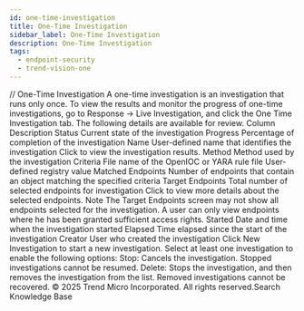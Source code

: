 ```yaml
---
id: one-time-investigation
title: One-Time Investigation
sidebar_label: One-Time Investigation
description: One-Time Investigation
tags:
  - endpoint-security
  - trend-vision-one
---
```


/*<![CDATA[*/ $('#title').html($('meta[name=map-description]').attr('content')); /*]]>*/ One-Time Investigation A one-time investigation is an investigation that runs only once. To view the results and monitor the progress of one-time investigations, go to Response → Live Investigation, and click the One Time Investigation tab. The following details are available for review. Column Description Status Current state of the investigation Progress Percentage of completion of the investigation Name User-defined name that identifies the investigation Click to view the investigation results. Method Method used by the investigation Criteria File name of the OpenIOC or YARA rule file User-defined registry value Matched Endpoints Number of endpoints that contain an object matching the specified criteria Target Endpoints Total number of selected endpoints for investigation Click to view more details about the selected endpoints. Note The Target Endpoints screen may not show all endpoints selected for the investigation. A user can only view endpoints where he has been granted sufficient access rights. Started Date and time when the investigation started Elapsed Time elapsed since the start of the investigation Creator User who created the investigation Click New Investigation to start a new investigation. Select at least one investigation to enable the following options: Stop: Cancels the investigation. Stopped investigations cannot be resumed. Delete: Stops the investigation, and then removes the investigation from the list. Removed investigations cannot be recovered. © 2025 Trend Micro Incorporated. All rights reserved.Search Knowledge Base